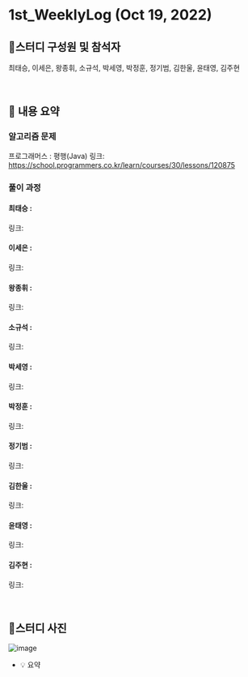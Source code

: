 # 1st_WeeklyLog (Oct 19, 2022)

## 🔻**스터디 구성원 및 참석자**

최태승, 이세은, 왕종휘, 소규석, 박세영, 박정훈, 정기범, 김한울, 윤태영, 김주현

<br>

## 🔻 **내용 요약**

### 알고리즘 문제
프로그래머스 : 평행(Java)
링크: https://school.programmers.co.kr/learn/courses/30/lessons/120875


### 풀이 과정

#### 최태승 : 
링크: 

#### 이세은 : 
링크: 

#### 왕종휘 : 
링크: 

#### 소규석 : 
링크:

#### 박세영 : 
링크: 

#### 박정훈 : 
링크:

#### 정기범 : 
링크: 

#### 김한울 : 
링크:

#### 윤태영 : 
링크: 

#### 김주현 : 
링크: 


<br>

## 🔻**스터디 사진**
![image](https://user-images.githubusercontent.com/96964263/198456554-7f9e78c2-d6a1-4579-9751-035faa265113.png)



<aside>

 - 💡 요약
 

</aside>
